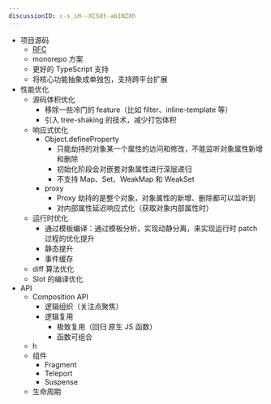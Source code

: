 ```yaml
---
discussionID: c-s_iH--XCSdt-ab1NZXh
---
```

- 项目源码
  - [RFC](https://github.com/vuejs/rfcs)
  - monorepo 方案
  - 更好的 TypeScript 支持
  - 将核心功能抽象成单独包，支持跨平台扩展
- 性能优化
  - 源码体积优化
    - 移除一些冷门的 feature（比如 filter、inline-template 等）
    - 引入 tree-shaking 的技术，减少打包体积
  - 响应式优化
    - Object.defineProperty
      - 只能劫持的对象某一个属性的访问和修改，不能监听对象属性新增和删除
      - 初始化阶段会对嵌套对象属性进行深层递归
      - 不支持 Map、Set、WeakMap 和 WeakSet
    - proxy
      - Proxy 劫持的是整个对象，对象属性的新增、删除都可以监听到
      - 对内部属性延迟响应式化（获取对象内部属性时）
  - 运行时优化
    - 通过模板编译：通过模板分析，实现动静分离，来实现运行时 patch 过程的优化提升
    - 静态提升
    - 事件缓存
  - diff 算法优化
  - Slot 的编译优化
- API
  - Composition API
    - 逻辑组织（关注点聚焦）
    - 逻辑复用
      - 极致复用（回归 原生 JS 函数）
      - 函数可组合
  - h
  - 组件
    - Fragment
    - Teleport
    - Suspense
  - 生命周期